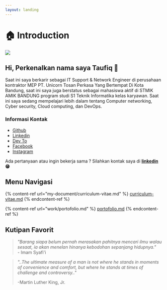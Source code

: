 ```yaml
---
layout: landing
---
```


# 🏠 Introduction

![](<.gitbook/assets/Keep Calm Do Something Great\_Center.png>)

## Hi, Perkenalkan nama saya Taufiq 👋

Saat ini saya berkarir sebagai IT Support & Network Engineer di perusahaan kontraktor MEP PT. Unicorn Tosan Perkasa Yang Bertempat Di Kota Bandung, saat ini saya juga berstatus sebagai mahasiswa aktif di STMIK AMIK BANDUNG program studi S1 Teknik Informatika kelas karyawan. Saat ini saya sedang mempelajari lebih dalam tentang Computer networking, Cyber security, Cloud computing, dan DevOps.

### Informasi Kontak

* [Github](https://github.com/taufiqpsumarna)
* [Linkedin](https://www.linkedin.com/in/taufiqpsumarna/)
* [Dev To](https://dev.to/taufiqpsumarna)
* [Facebook](https://www.facebook.com/taufiqpsumarna)
* [Instagram](https://www.instagram.com/taufiq\_14s/)

Ada pertanyaan atau ingin bekerja sama ? Silahkan kontak saya di [**linkedin**](https://www.linkedin.com/in/taufiqpsumarna/)**😁**

## **Menu Navigasi**

{% content-ref url="my-document/curriculum-vitae.md" %}
[curriculum-vitae.md](my-document/curriculum-vitae.md)
{% endcontent-ref %}

{% content-ref url="work/portofolio.md" %}
[portofolio.md](work/portofolio.md)
{% endcontent-ref %}

## Kutipan Favorit

> _"Barang siapa belum pernah merasakan pahitnya mencari ilmu walau sesaat, ia akan menelan hinanya kebodohan sepanjang hidupnya."_\
> \- Imam Syafi'i

> _"..The ultimate measure of a man is not where he stands in moments of convenience and comfort, but where he stands at times of challenge and controversy.."_
>
> \-Martin Luther King, Jr.
